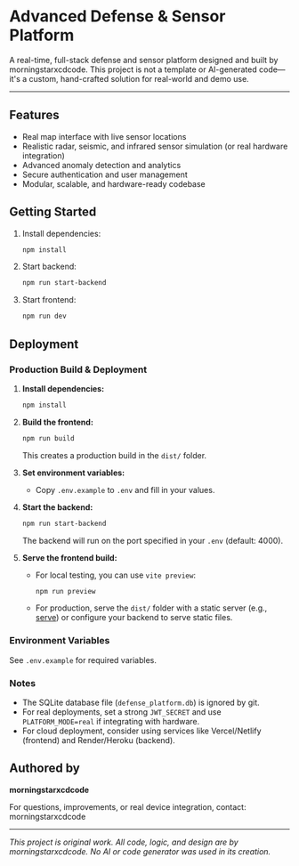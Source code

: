 # Advanced Defense & Sensor Platform

A real-time, full-stack defense and sensor platform designed and built by morningstarxcdcode. This project is not a template or AI-generated code—it's a custom, hand-crafted solution for real-world and demo use.

---

## Features

- Real map interface with live sensor locations
- Realistic radar, seismic, and infrared sensor simulation (or real hardware integration)
- Advanced anomaly detection and analytics
- Secure authentication and user management
- Modular, scalable, and hardware-ready codebase

## Getting Started

1. Install dependencies:

   ```bash
   npm install
   ```

2. Start backend:

   ```bash
   npm run start-backend
   ```

3. Start frontend:

   ```bash
   npm run dev
   ```

## Deployment

### Production Build & Deployment

1. **Install dependencies:**

   ```bash
   npm install
   ```

2. **Build the frontend:**

   ```bash
   npm run build
   ```

   This creates a production build in the `dist/` folder.

3. **Set environment variables:**
   - Copy `.env.example` to `.env` and fill in your values.

4. **Start the backend:**

   ```bash
   npm run start-backend
   ```

   The backend will run on the port specified in your `.env` (default: 4000).

5. **Serve the frontend build:**
   - For local testing, you can use `vite preview`:

     ```bash
     npm run preview
     ```

   - For production, serve the `dist/` folder with a static server (e.g., [serve](https://www.npmjs.com/package/serve)) or configure your backend to serve static files.

### Environment Variables

See `.env.example` for required variables.

### Notes

- The SQLite database file (`defense_platform.db`) is ignored by git.
- For real deployments, set a strong `JWT_SECRET` and use `PLATFORM_MODE=real` if integrating with hardware.
- For cloud deployment, consider using services like Vercel/Netlify (frontend) and Render/Heroku (backend).

## Authored by

**morningstarxcdcode**

For questions, improvements, or real device integration, contact: morningstarxcdcode

---

*This project is original work. All code, logic, and design are by morningstarxcdcode. No AI or code generator was used in its creation.*

